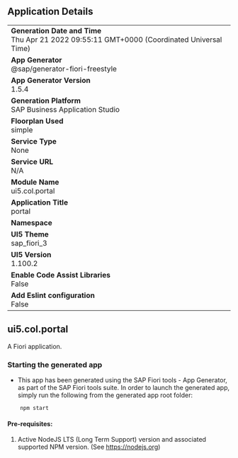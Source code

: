 ## Application Details
|               |
| ------------- |
|**Generation Date and Time**<br>Thu Apr 21 2022 09:55:11 GMT+0000 (Coordinated Universal Time)|
|**App Generator**<br>@sap/generator-fiori-freestyle|
|**App Generator Version**<br>1.5.4|
|**Generation Platform**<br>SAP Business Application Studio|
|**Floorplan Used**<br>simple|
|**Service Type**<br>None|
|**Service URL**<br>N/A
|**Module Name**<br>ui5.col.portal|
|**Application Title**<br>portal|
|**Namespace**<br>|
|**UI5 Theme**<br>sap_fiori_3|
|**UI5 Version**<br>1.100.2|
|**Enable Code Assist Libraries**<br>False|
|**Add Eslint configuration**<br>False|

## ui5.col.portal

A Fiori application.

### Starting the generated app

-   This app has been generated using the SAP Fiori tools - App Generator, as part of the SAP Fiori tools suite.  In order to launch the generated app, simply run the following from the generated app root folder:

```
    npm start
```

#### Pre-requisites:

1. Active NodeJS LTS (Long Term Support) version and associated supported NPM version.  (See https://nodejs.org)



